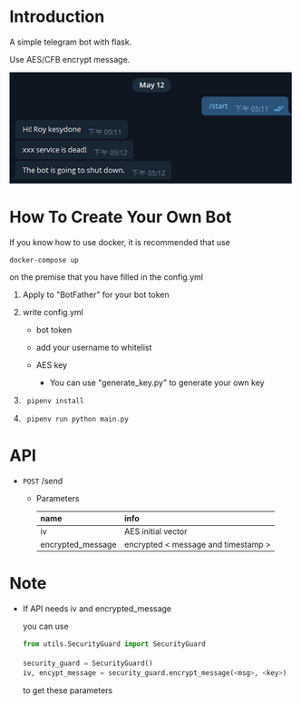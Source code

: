 # Introduction
A simple telegram bot with flask.<br/>

Use AES/CFB encrypt message.<br/>

![](./source/demo.png)

# How To Create Your Own Bot
If you know how to use docker, it is recommended that use 
```
docker-compose up
```
on the premise that you have filled in the config.yml

1. Apply to "BotFather" for your bot token

1. write config.yml
    - bot token

    - add your username to whitelist

    - AES key
        - You can use "generate_key.py" to generate your own key



2. ```bat
    pipenv install
    ```

3. ```bat
    pipenv run python main.py
    ```

# API
- `POST` /send

    - Parameters

        name | info
        -- | --
        iv | AES initial vector
        encrypted_message | encrypted < message and timestamp >


# Note 
- If API needs iv and encrypted_message

    you can use
    ```python
    from utils.SecurityGuard import SecurityGuard
    
    security_guard = SecurityGuard()
    iv, encypt_message = security_guard.encrypt_message(<msg>, <key>)
    ```
    to get these parameters
